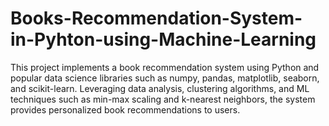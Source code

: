 # Books-Recommendation-System-in-Pyhton-using-Machine-Learning
This project implements a book recommendation system using Python and popular data science libraries such as numpy, pandas, matplotlib, seaborn, and scikit-learn. Leveraging data analysis, clustering algorithms, and ML techniques such as min-max scaling and k-nearest neighbors, the system provides personalized book recommendations to users.
